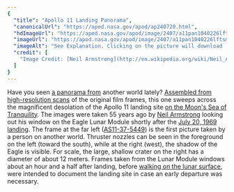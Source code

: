 ```yaml
---
{
  "title": "Apollo 11 Landing Panorama",
  "canonicalUrl": "https://apod.nasa.gov/apod/ap240720.html",
  "hdImageUrl": "https://apod.nasa.gov/apod/image/2407/a11pan1040226lftsm.jpg",
  "imageUrl": "https://apod.nasa.gov/apod/image/2407/a11pan1040226lftsm600.jpg",
  "imageAlt": "See Explanation. Clicking on the picture will download  the highest resolution version available.",
  "credit": [
    "Image Credit: [Neil Armstrong](http://en.wikipedia.org/wiki/Neil_Armstrong), [Apollo 11](https://www.nasa.gov/mission_pages/apollo/apollo-11.html), [NASA](http://www.nasa.gov/)"
  ]
}
---
```


Have you seen [a panorama from](https://www.nasa.gov/missions/mars-2020-perseverance/perseverance-rover/nasas-perseverance-fords-an-ancient-river-to-reach-science-target/) another world lately? [Assembled from high-resolution scans](http://www.hq.nasa.gov/alsj/a11/images11.html#a11pan5449-53) of the original film frames, this one sweeps across the magnificent desolation of the Apollo 11 landing site [on the Moon's Sea of Tranquility](https://apod.nasa.gov/apod/ap190719.html). The images were taken 55 years ago by [Neil Armstrong](https://en.wikipedia.org/wiki/Neil_Armstrong) looking out his window on the Eagle Lunar Module shortly after the [July 20, 1969 landing](https://www.nasa.gov/mission/apollo-11/). The frame at the far left ([AS11-37-5449](http://www.hq.nasa.gov/alsj/a11/images11.html#5449)) is the first picture taken by a person on another world. Thruster nozzles can be seen in the foreground on the left (toward the south), while at the right (west), the shadow of the Eagle is visible. For scale, the large, shallow crater on the right has a diameter of about 12 meters. Frames taken from the Lunar Module windows about an hour and a half after landing, before [walking on the lunar surface](http://www.hq.nasa.gov/alsj/a11/a11.html), were intended to document the landing site in case an early departure was necessary.
